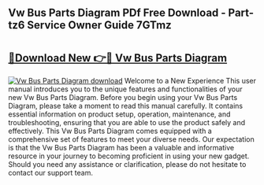 ## Vw Bus Parts Diagram PDf Free Download - Part-tz6 Service Owner Guide 7GTmz

# <h2><a href="http://dfo2ci.blite.top/?on=Vw+Bus+Parts+Diagram">🔗Download New 👉🔴 Vw Bus Parts Diagram</a></h2>

[![Vw Bus Parts Diagram download](https://i.imgur.com/lujVjoI.png)](http://dfo2ci.blite.top/?on=Vw+Bus+Parts+Diagram)
Welcome to a New Experience This user manual introduces you to the unique features and functionalities of your new Vw Bus Parts Diagram. Before you begin using your Vw Bus Parts Diagram, please take a moment to read this manual carefully. It contains essential information on product setup, operation, maintenance, and troubleshooting, ensuring that you are able to use the product safely and effectively. This Vw Bus Parts Diagram comes equipped with a comprehensive set of features to meet your diverse needs. Our expectation is that the Vw Bus Parts Diagram has been a valuable and informative resource in your journey to becoming proficient in using your new gadget. Should you need any assistance or clarification, please do not hesitate to contact our support team.
